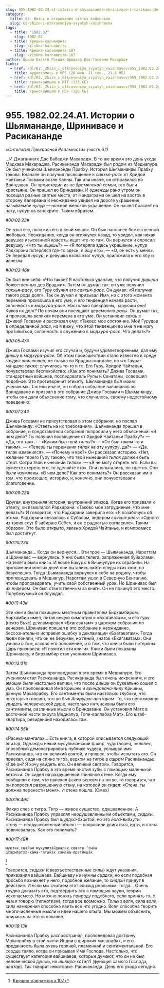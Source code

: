 ```yaml
---
slug: 955-1982-02-24-a1-istorii-o-shyamanande-shrinivase-i-rasikanande
category:
  title: 63. Жизнь и откровения святых вайшнавов
  slug: 63-zhizn-i-otkroveniya-svyatyh-vaishnavov
tags:
  - title: "1982.02"
    slug: 1982-02
  - title: Кришна-карнамрита
    slug: krishna-karnamrita
  - title: Кришна-карнамрита 107
    slug: krishna-karnamrita-107
author: Шрила Бхакти Ракшак Шридхар Дев-Госвами Махарадж
links:
  - href: /dl/63._Zhizn_i_otkroveniya_svyatyh_vaishnavov/955_1982.02.24.A1_SridharMj_Istorii_o_Shyamanande_Shrinivase_i_Rasikanande.mp3
    title: аудиозапись в MP3 (20 мин. 21 сек., 21,4 МБ)
  - href: /dl/63._Zhizn_i_otkroveniya_svyatyh_vaishnavov/955_1982.02.24.A1_SridharMj_Istorii_o_Shyamanande_Shrinivase_i_Rasikanande.rtf
    title: транскрипцию в RTF (136 КБ)
  - href: /dl/63._Zhizn_i_otkroveniya_svyatyh_vaishnavov/955_1982.02.24.A1_SridharMj_Istorii_o_Shyamanande_Shrinivase_i_Rasikanande.pdf
    title: транскрипцию в PDF (156 КБ)
---
```


# 955. 1982.02.24.A1. Истории о Шьямананде, Шринивасе и Расикананде

*«Онтология Прекрасной Реальности» (часть 6.1)*

…И Джаганнатх Дас Бабаджи Махарадж. В то же время это день ухода Мадхава Махараджа. Расикананда Махарадж был родом из Меднапура. Он был учеником Шьямананды Прабху. История Шьямананды Прабху такова. Вначале он получил посвящение в *сакхья-расе* от Хридой Чайтаньи Госвами возле Калны. Так или иначе, он отправился во Вриндаван. Он происходил из не *браминской* семьи, это были крестьяне. Он пришел во Вриндаван. И однажды рано утром он посещал разные святые места, от Нандаграма он шел на восток в сторону Калервана и неожиданно увидел на дороге украшение, называемое *нупур* — ножное женское украшение. Он нашел браслет на ногу, *нупур* на санскрите. Таким образом.

*#00:02:23#*

Он взял его, положил его в свой мешок. Он был наполнен божественной любовью. Неожиданно, когда он оглянулся назад, то увидел, как некая девушка изысканной красоты ищет что-то там. Он вернулся и спросил девушку: «Что ты ищешь?» — «Я потеряла здесь украшение, *нупур* Радхарани потерялся где-то здесь, я ищу его». — «О, он есть у меня». Он передал *нупур*, и девушка взяла этот *нупур*, приложила к его лбу и исчезла.

*#00:03:46#*

Он был вне себя: «Что такое? Я настолько удачлив, что получил *даршан* божественных дев Враджи». Затем он думал так: он уже получил *сакхья-расу*, его Гуру обучил его *сакхья-расе*. Он думал: «Я получил такого рода долг». Так он думал и призывал Имя, но с этого момента перемена произошла в его уме, и его тенденция начала расти, склонность к *мадхура-расе*. Насколько прекрасны, чарующи они! Каков их долг? По ночам они посещают церемонию *расы*. Он думал так, и произошла великая перемена в его уме. Он установил связь с Дживой Госвами и рассказал ему: «Таково мое состояние. Мой Гурудев в определенной *расе*, но я вижу, что этой тенденции во мне я не могу противиться, склонность к служению в *мадхура-расе*. Что делать?»

*#00:05:47#*

Джива Госвами изучил его случай и, будучи удовлетворенным, дал ему *дикшу* в *мадхура-расе*. Об этом происшествии стало известно в среде *гаудия-вайшнавов*, не только во Враджа-мандале, но и в Гаура-мандале также: случилось то-то и то. Его Гуру, Хридой Чайтанья, почувствовал беспокойство: «Как это понимать? Джива Госвами, стандартный вайшнав, последователь Рупы и Санатаны, совершил подобное. Это противоречит этикету. Шьямананда был моим учеником». Так или иначе, он собрал собрание вайшнавов во Вриндаване и призвал в это собрание Дживу Госвами и Шьямананду, чтобы они дали объяснение тому, что случилось, своему недостойному поведению.

*#00:07:24#*

Джива Госвами не присутствовал в этом собрании, но послал Шьямананду: «Ответь на их требования». Шьямананда пришел в собрание, и представители собрания попросили у него объяснений: «В чем дело? Ты получил посвящение от Хридой Чайтаньи Прабху?» — «Да, это так». — «Каким был твой *тилак*?» — «Он был таким-то и таким». — «Теперь ты переменил *тилак* на эту *нупуру*, да?» — «Да, тилак изменился». — «Почему и как?» Он рассказал историю. «Нет, желание твоего Гуру таково, что твой нынешний *тилак* должен быть стерт. Сотри твой нынешний *тилак*». — «Я не могу стереть его. Если вы сумеете стереть его, то сделайте это». Они попытались, но тщетно. Они были изумлены. «В чем дело? Как это понимать?» Он рассказал им о том, что произошло, историю, и, конечно, они почувствовали благоговение.

*#00:09:22#*

Другая, внутренняя история, внутренний эпизод. Когда его призвали к ответу, он взмолился Радхарани: «Таково мое затруднение, что мне делать?» И говорится, что Радхарани заверила его: «Я позабочусь об этом». Радхарани связалась с Субалом, лидером *сакхья-расы*: «Одного из твоих слуг Я забираю Себе», и он с радостью согласился. Таким образом. Это было открыто, явлено Хридой Чайтанье, и компромисс был достигнут.

*#00:10:23#*

Шьямананда… Когда он вернулся… Эти трое — Шьямананда, Нароттам и Шринивас — вернулись. У них была телега, запряженная буйволами. На телеги были книги. И возле Бакуры в Вишнупуре их ограбили. На протяжении многих дней они пытались найти следы этих книг, но безуспешно. Тогда Шьямананда вернулся к себе на родину, чтобы проповедовать в Меднапур. Нароттам ушел в Северную Бенгалию, чтобы проповедовать, учить свой собственный урок. Но Шринивас был их лидером. Он был ответственным за книги. Он не покинул это место. Полубезумный он блуждал.

*#00:11:43#*

Эти книги были похищены местным правителем Бирхамбиром. Бирхамбир имел, питал некую симпатию к «Бхагаватам», и его гуру (некто Вьяс) декламировал «Бхагаватам» в царском собрании по вечерам. Шринивас пришел в это собрание и неожиданно, бессознательно исправил ошибку в декламации «Бхагаватам». Тогда люди поняли, что он не безумен, но гений, знаток «Бхагаватам». Они узнали о том, каково его положение, и о том, что книги были потеряны. Царь признался: «Я похитил эти книги». Книги были показаны Шринивасу, и Бирхамбир стал учеником Шриниваса.

*#00:13:01#*

Затем Шьямананда проповедовал в это время в Меднапуре. Его учеником стал Расикананда. Расикананда был очень искренним, и его эмоции были настолько велики, что после *дикши* он буквально сошел с ума. Он проповедовал Имя Кришны и *вриндавана-лилу* Кришны, данную Махапрабху. Его сантименты были настолько глубоки, что некоторые говорят, что он был *Анирудха-аватаром*. То, что невозможно увидеть человеческой душе, настолько интенсивны были его сантименты, различные мысли о Вриндаване. Он установил Матх в восточной части округа Меднапур, Гопи-валлабха Матх. Его штаб-квартира, резиденция находилась там.

*#00:14:55#*

«Расика-мангала»… Есть книга, в которой описывается следующий эпизод. Однажды некий мусульманский факир, чудотворец, человек, способный демонстрировать публике чудеса, услышал имя Расикананда, что он великий святой, и пришел, чтобы испытать его. Он приехал, сидя на спине тигра, верхом на тигре в *ашрам* Расикананды: «Где он? Я хочу увидеть его. Он великий святой». Говорится, Расикананда Прабху в это время чистил зубы с помощью маленькой веточки. Он сидел на разрушенной глиняной стене. Когда ему сообщили о том, что приехал факир верхом на тигре, то говорится, что он попросил разрушенную стену, на которой он сидел: «Стена, ты должна перенести меня». И стена пошла. [Смех]

*#00:16:49#*

Факир слез с тигра. Тигр — живое существо, одушевленное. А Расикананда Прабху управлял неодушевленными объектами, *сиддхи*. Расикананда Прабху был *шуддха-бхактой*, но это *йога-вибхути*: стену — неодушевленный объект — попросили двигаться, идти, и стена повиновалась. Как это понимать?

*#00:17:48#*

    муктих̣ свайам̇ мукулита̄н̃джалих̣ севате ’сма̄н
    дхарма̄ртха-ка̄ма-гатайах̣ самайа-пратӣкш̣а̄х̣
[^_ftn1]

Говорится, *сиддхи* (сверхъестественные силы) ждут указания, приказания вайшнава. Вайшнаву не нужны *сиддхи*, но если подобная просьба возникнет у него, подобное желание, то *сиддхи* придут в действие. И если мы считаем этот эпизод реальным, тогда… Очень трудно доказать это, подтвердить это с помощью науки, теории ископаемого. Но можно понять природу подобного, если принять то, о чем я говорю (гипнотизм), тогда все возможно. Только воля, сила воли, сила намерения способна явить все что угодно. Воля способна творить многочисленные мысли и идеи нашего опыта. Мы можем объяснить, опираясь на это основание.

*#00:19:13#*

Расикананда Прабху распространял, проповедовал доктрину Махапрабху в этой части Индии в широких масштабах, и его преданность была очень горячей, пламенной и сентиментальной. Его сердце таяло, когда он призывал Имя Господа. Настолько, что существует категория вайшнавов, которые думают, что он не был человеческой душой, но *ишвара-коти(?)* (функция самого Господа, *аватар*). Так говорят некоторые. Расикананда. День его ухода сегодня.



[^_ftn1]: [Кришна-карнамрита 107](../notes/krishna-karnamrita/krishna-karnamrita-107.md)

